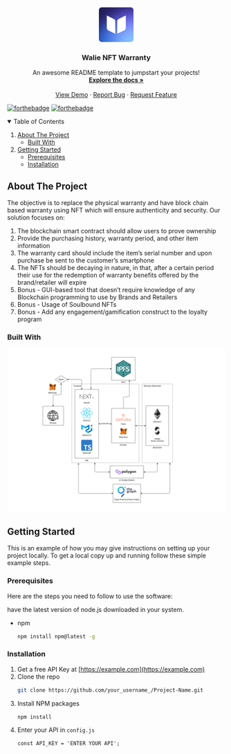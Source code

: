 
<!-- PROJECT LOGO -->
<br />
<p align="center">
  <a href="https://github.com/manavendrasen/walie-nft-warranty">
    <img src="https://raw.githubusercontent.com/manavendrasen/walie-nft-warranty/main/assets/Walie%20Icon.png?token=GHSAT0AAAAAABRUKFYSE7HXMZ3KJYDK4XUYYXGWJ7Q" alt="Logo" width="80" height="80">
  </a>

  <h3 align="center">Walie NFT Warranty</h3>

  <p align="center">
    An awesome README template to jumpstart your projects!
    <br />
    <a href="https://github.com/manavendrasen/walie-nft-warranty"><strong>Explore the docs »</strong></a>
    <br />
    <br />
    <a href="https://github.com/manavendrasen/walie-nft-warranty">View Demo</a>
    ·
    <a href="https://github.com/manavendrasen/walie-nft-warranty/issues">Report Bug</a>
    ·
    <a href="https://github.com/manavendrasen/walie-nft-warranty/issues">Request Feature</a>
  </p>
</p>

[![forthebadge](https://forthebadge.com/images/badges/built-with-love.svg)](https://walie.manavendrasen.com)
[![forthebadge](https://forthebadge.com/images/badges/check-it-out.svg)](https://walie.manavendrasen.com)


<!-- TABLE OF CONTENTS -->
<details open="open">
  <summary>Table of Contents</summary>
  <ol>
    <li>
      <a href="#about-the-project">About The Project</a>
      <ul>
        <li><a href="#built-with">Built With</a></li>
      </ul>
    </li>
    <li>
      <a href="#getting-started">Getting Started</a>
      <ul>
        <li><a href="#prerequisites">Prerequisites</a></li>
        <li><a href="#installation">Installation</a></li>
      </ul>
    </li>
  </ol>
</details>

<!-- ABOUT THE PROJECT -->

## About The Project

The objective is to replace the physical warranty and have block chain based warranty using NFT which will ensure authenticity and security. Our solution focuses on:
1.  The blockchain smart contract should allow users to prove ownership
2.  Provide the purchasing history, warranty period, and other item information
3.  The warranty card should include the item’s serial number and upon purchase be sent to the customer’s smartphone
4.  The NFTs should be decaying in nature, in that, after a certain period their use for the redemption of warranty benefits offered by the brand/retailer will expire
5.  Bonus - GUI-based tool that doesn’t require knowledge of any Blockchain programming to use by Brands and Retailers
6.  Bonus - Usage of Soulbound NFTs
7.  Bonus - Add any engagement/gamification construct to the loyalty program

### Built With

![Architecture](/assets/Architecture.png "Architecture")

<!-- GETTING STARTED -->

## Getting Started

This is an example of how you may give instructions on setting up your project locally.
To get a local copy up and running follow these simple example steps.

### Prerequisites

Here are the steps you need to follow to use the software:

have the latest version of node.js downloaded in your system.
- npm
  ```sh
  npm install npm@latest -g
  ```

### Installation

1. Get a free API Key at [https://example.com](https://example.com)
2. Clone the repo
   ```sh
   git clone https://github.com/your_username_/Project-Name.git
   ```
3. Install NPM packages
   ```sh
   npm install
   ```
4. Enter your API in `config.js`
   ```JS
   const API_KEY = 'ENTER YOUR API';
   ```
